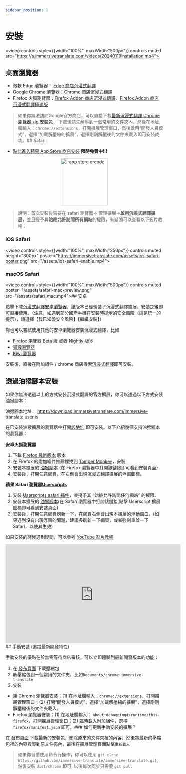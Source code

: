 ```yaml
---
sidebar_position: 1
---
```


# 安裝
<video
controls style={{width:"100%", maxWidth:"500px"}}
controls
muted
src="https://s.immersivetranslate.com/videos/20240119installation.mp4"></video>

## 桌面瀏覽器

- 微軟 Edge 瀏覽器： [Edge 商店沉浸式翻譯](https://microsoftedge.microsoft.com/addons/detail/amkbmndfnliijdhojkpoglbnaaahippg)
- Google Chrome 瀏覽器：[Chrome 商店沉浸式翻譯](https://chrome.google.com/webstore/detail/immersive-translate/bpoadfkcbjbfhfodiogcnhhhpibjhbnh)
- Firefox 火狐瀏覽器：[Firefox Addon 商店沉浸式翻譯](https://addons.mozilla.org/zh-CN/firefox/addon/immersive-translate/)、[Firefox Addon 商店沉浸式翻譯極速版](https://addons.mozilla.org/zh-CN/firefox/addon/immersive-translate-beta/)

> 如果你無法訪問Google官方商店，可以直接下載[最新沉浸式翻譯 Chrome 瀏覽器 zip 安裝包](https://download.immersivetranslate.com/latest/chrome-immersive-translate.zip)， 下載後請先解壓到一個常用的文件夾內，然後在地址欄輸入：`chrome://extensions`，打開擴展管理窗口，然後啟用“開發人員模式”，選擇“加載解壓縮的擴展”，選擇剛剛解壓後的文件夾載入即可安裝成功。## Safari

- [點此進入蘋果 App Store 商店安裝](https://apps.apple.com/app/immersive-translate/id6447957425) **限時免費中!!!**

<div align="center">
<img src="/assets/immersive-app-store.png" width="150" alt="app store qrcode"/>
</div>

> 說明：首次安裝後需要在 safari 瀏覽器-> 管理擴展->**啟用沉浸式翻譯擴展**，並且授予其**始終允許訪問所有網站**的權限，有疑問可以查看以下影片教程：

### iOS Safari

<video
controls style={{width:"100%", maxWidth:"350px"}}
controls
muted
height="800px"
poster="https://immersivetranslate.com/assets/ios-safari-poster.png" src="/assets/ios-safari-enable.mp4"></video>

### macOS Safari

<video
controls style={{width:"100%", maxWidth:"500px"}}
controls
muted
poster="/assets/safari-mac-preview.png" src="/assets/safari_mac.mp4"></video>## 安卓

點擊下載[沉浸式翻譯安卓瀏覽器](https://immersivetranslate.com/android/)，該版本已經預裝了沉浸式翻譯擴展，安裝之後即可直接使用。（注意，如遇到部分國產手機在安裝時提示的安全風險（這是統一的提示），請選擇【我已知曉安全風險】【繼續安裝】）

你也可以嘗試使用其他的安卓瀏覽器安裝沉浸式翻譯，比如

- [Firefox 瀏覽器 Beta 版 或者 Nightly 版本](https://www.mozilla.org/zh-CN/firefox/channel/android/)
- [狐猴瀏覽器](https://lemurbrowser.com/app/zh/)
- [Kiwi 瀏覽器](https://kiwibrowser.com/)

安裝後，直接在附加組件 / chrome 商店搜索[沉浸式翻譯](https://chrome.google.com/webstore/detail/immersive-translate/bpoadfkcbjbfhfodiogcnhhhpibjhbnh)即可安裝。

## 透過油猴腳本安裝

如果你無法透過以上的方式安裝沉浸式翻譯的官方擴展，你可以透過以下方式安裝油猴腳本：

油猴腳本地址： <https://download.immersivetranslate.com/immersive-translate.user.js>

在已安裝油猴擴展的瀏覽器中打開[該地址](https://download.immersivetranslate.com/immersive-translate.user.js) 即可安裝。以下介紹幾個支持油猴腳本的瀏覽器：

**安卓火狐瀏覽器**

1. 下載 [Firefox 最新版本](https://www.firefox.com.cn/download/#product-android-release) 版本
2. 在 Firefox 的附加組件推薦裡找到 [Tamper Monkey](https://www.tampermonkey.net/)，安裝
3. 安裝本擴展的 [油猴腳本](https://download.immersivetranslate.com/immersive-translate.user.js) (在 Firefox 瀏覽器中打開該鏈接即可看到安裝頁面）
4. 安裝後，打開任意網頁，在右側會出現沉浸式翻譯擴展的浮窗圖標。

**蘋果 Safari 瀏覽器[Userscripts](https://itunes.apple.com/us/app/userscripts/id1463298887)**

1. 安裝 [Userscripts safari 插件](https://itunes.apple.com/us/app/userscripts/id1463298887)，並授予其 “始終允許訪問任何網站” 的權限。
2. 安裝本擴展的 [油猴腳本](https://download.immersivetranslate.com/immersive-translate.user.js)(在 Safari 瀏覽器中打開該鏈接,點擊 Userscript 擴展圖標即可看到安裝頁面)
3. 安裝後，打開任意網頁刷新一下，在網頁右側會出現本擴展的浮動窗口。(如果遇到沒有出現浮窗的問題，建議多刷新一下網頁，或者強制重啟一下 Safari，以使其生效)

如果安裝的時候遇到疑問，可以參考 [YouTube 影片教程](https://www.youtube.com/watch?v=IWOFFWDfZGY)

<iframe width="560" height="315" src="https://www.youtube.com/embed/IWOFFWDfZGY" title="YouTube video player" frameBorder="0" allow="accelerometer; autoplay; clipboard-write; encrypted-media; gyroscope; picture-in-picture; web-share" allowFullScreen></iframe>## 手動安裝 (追蹤最新開發特性)

手動安裝的優點在於無需等待商店審核，可以立即體驗到最新開發版本的功能：

1. 在 [發布頁面](https://github.com/immersive-translate/immersive-translate/releases/) 下載壓縮包
2. 解壓縮包到一個常用的文件夾，比如`Documents/chrome-immersive-translate`
3. 安裝

- 類 Chrome 瀏覽器安裝：(1) 在地址欄輸入：`chrome://extensions`，打開擴展管理窗口；(2) 打開“開發人員模式”，選擇“加載解壓縮的擴展”，選擇剛剛解壓縮後的文件夾載入。
- Firefox 瀏覽器安裝：(1) 在地址欄輸入： `about:debugging#/runtime/this-firefox`，打開擴展管理窗口；(2) 臨時載入附加組件，選擇 `firefox/manifest.json` 即可。### 如何更新手動安裝的擴展？

在 [發布頁面](https://github.com/immersive-translate/immersive-translate/releases/) 下載最新的安裝包，刪除原來的文件夾裡的內容，然後將最新的壓縮包裡的內容複製到原文件夾內，最後在擴展管理頁面點擊`重新載入`

> 如果你習慣使用命令行操作，你可以使用 `git clone https://github.com/immersive-translate/immersive-translate.git`, 然後安裝 `dist/chrome` 即可, 以後每次同步只需要 `git pull`